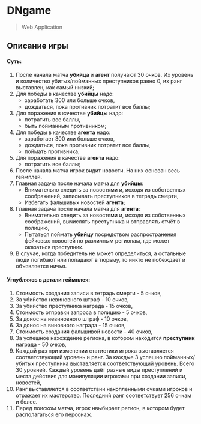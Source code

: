 # DNgame
>Web Application

## Описание игры

#### Суть:
1) После начала матча **убийца** и **агент** 
получают 30 очков. 
Их уровень и количество убитых/пойманных преступников 
равно 0, их ранг выставлен, как самый низкий;
2) Для победы в качестве **убийцы** надо:
    - заработать 300 или больше очков,
    - дождаться, пока противник потратит все баллы;
3) Для поражения в качестве **убийцы** надо:
    - потратить все баллы,
    - быть пойманным противником;
4) Для победы в качестве **агента** надо:
    - заработает 300 или больше очков,
    - дождаться, пока противник потратит все баллы,
    - поймать противника;
5) Для поражения в качестве **агента** надо:
    - потратить все баллы;
6) После начала матча игрок видит новости. На них основан
весь геймплей.
7) Главная задача после начала матча для **убийцы**:
    - Внимательно следить за новостями и, исходя из 
    собственных соображений, записывать преступников в тетрадь смерти,
    - Избегать фальшивых новостей **агента**;
8) Главная задача после начала матча для **агента**:
    - Внимательно следить за новостями и, исходя из 
    собственных соображений, вычислять преступника и отправлять отчёт в полицию,
    - Пытаться поймать **убийцу** посредством распространения фейковых новостей
    по различным регионам, где может оказаться преступник.
9) В случае, когда победитель не может определиться, а остальные люди 
погибают или попадают в тюрьму, то никто не побеждает и объявляется ничья.
#### Углубляясь в детали геймплея:
1) Стоимость создания записи в тетрадь смерти - 5 очков,
2) За убийство невиновного штраф - 10 очков,
3) За убийство преступника награда - 15 очков,
4) Стоимость отправки запроса в полицию - 5 очков,
5) За донос на невиновного штраф - 10 очков,
6) За донос на виновного награда - 15 очков,
7) Стоимость создания фальшивой новости - 40 очков,
8) За успешное нахождение региона, в котором находится 
**преступник** награда - 50 очков,
9) Каждый раз при изменении статистики игрока выставляется 
соответствующий уровень и ранг. За каждые 3 успешно пойманных/убитых 
преступника выставляется соответствующий уровень. Всего 30 уровней.
Каждый уровень даёт разные виды преступлений и места действия 
для манипуляции игроками при создании записи, новостей,
10) Ранг выставляется в соответствии накопленными очками игроков 
и отражает их мастерство. Последний ранг соответствует 256 очкам и более.
11) Перед поиском матча, игрок нвыбирает регион, в котором будет располагаться его персонаж. 

    
